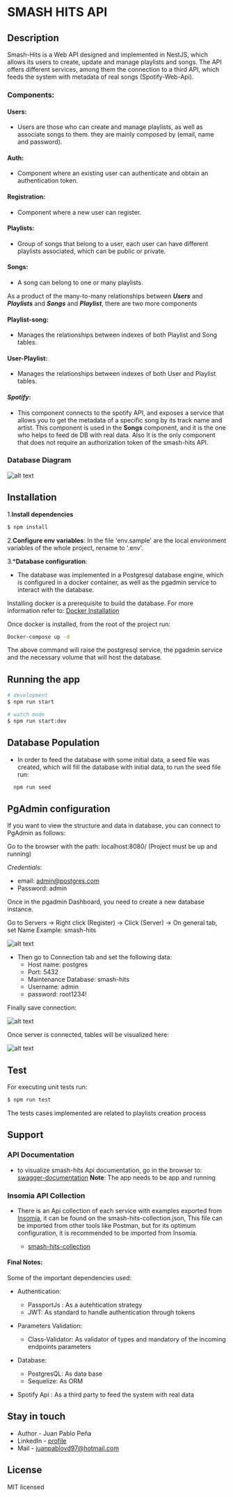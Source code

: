 # SMASH HITS API

## Description
Smash-Hits is a Web API designed and implemented in NestJS, which allows its users to create, update and manage playlists and songs. The API offers different services, among them the connection to a third API, which feeds the system with metadata of real songs (Spotify-Web-Api).

### Components:
#### Users: 
- Users are those who can create and manage playlists, as well as associate songs to them. they are mainly composed by (email, name and password).

#### Auth: 
- Component where an existing user can authenticate and obtain an authentication token.

#### Registration: 
- Component where a new user can register.

#### Playlists:
- Group of songs that belong to a user, each user can have different playlists associated, which can be public or private.

#### Songs: 
- A song can belong to one or many playlists.


As a product of the many-to-many relationships between ***Users*** and ***Playlists*** and ***Songs*** and ***Playlist***, there are two more components

#### Playlist-song: 
- Manages the relationships between indexes of both Playlist and Song tables.
#### User-Playlist: 
- Manages the relationships between indexes of both User and Playlist tables.

#### ***Spotify***: 
- This component connects to the spotify API, and exposes a service that allows you to get the metadata of a specific song by its 
track name and artist. This component is used in the **Songs** component, and it is the one who helps to feed de DB with real data. Also It is the only component that does not require an authorization token of the smash-hits API.

### Database Diagram
![alt text](./public/image.png)

## Installation

1.**Install dependencies**
```bash
$ npm install
```

2.**Configure env variables**:
In the file 'env.sample' are the local environment variables of the whole project, rename to '.env'.

3.***Database configuration**:
- The database was implemented in a Postgresql database engine, which is configured in a docker container, as well as the pgadmin service to interact with the database. 

Installing docker is a prerequisite to build the database.
For more information refer to: [Docker Installation](https://www.docker.com/products/docker-desktop/)

Once docker is installed, from the root of the project run:
```bash
Docker-compose up -d 
```
The above command will raise the postgresql service, the pgadmin service and the necessary volume that will host the database.

## Running the app

```bash
# development
$ npm run start

# watch mode
$ npm run start:dev
```

## Database Population 
- In order to feed the database with some initial data, a seed file was created, which will fill the database with 
initial data, to run the seed file run:

```bash
  npm run seed
```

## PgAdmin configuration
If you want to view the structure and data in database, you can connect to PgAdmin as follows:

Go to the browser with the path: localhost:8080/ (Project must be up and running)

*Credentials*: 
- email: admin@postgres.com
- Password: admin

Once in the pgadmin Dashboard, you need to create a new database instance.

Go to Servers -> Right click (Register) -> Click (Server) ->
On general tab, set Name Example: smash-hits

![alt text](./public/image-1.png)

- Then go to Connection tab and set the following data:
  - Host name: postgres
  - Port: 5432
  - Maintenance Database: smash-hits
  - Username: admin
  - password: root1234!

Finally save connection:

![alt text](./public/image-2.png)

Once server is connected, tables will be visualized here: 

![alt text](./public/image-3.png)


## Test
For executing unit tests run: 

```bash
$ npm run test
```
The tests cases implemented are related to playlists creation process

## Support

### API Documentation
- to visualize smash-hits Api documentation, go in the browser to: [swagger-documentation](http://localhost:3000/api-docs#/) **Note**: The app needs to be app and running

### Insomia API Collection
- There is an Api collection of each service with examples exported from [Insomia](https://insomnia.rest/download), it can be found on the smash-hits-collection.json, This file can be imported from other tools like Postman, but for its optimum configuration, it is recommended to be imported from Insomia.

  - [smash-hits-collection](./api-colection/smash-hits-collection.json)

#### Final Notes:
  Some of the important dependencies used:

  - Authentication:
    - PassportJs : As a autehtication strategy 
    - JWT: As standard to handle authentication through tokens
  
  - Parameters Validation:
    - Class-Validator: As validator of types and mandatory of the incoming endpoints parameters

  - Database:
    - PostgresQL: As data base
    - Sequelize: As ORM 

  - Spotify Api : As a third party to feed the system with real data

## Stay in touch
- Author - Juan Pablo Peña
- LinkedIn - [profile](https://www.linkedin.com/in/jpc16-86825a183/)
- Mail - juanpablovd97@hotmail.com

## License
MIT licensed
